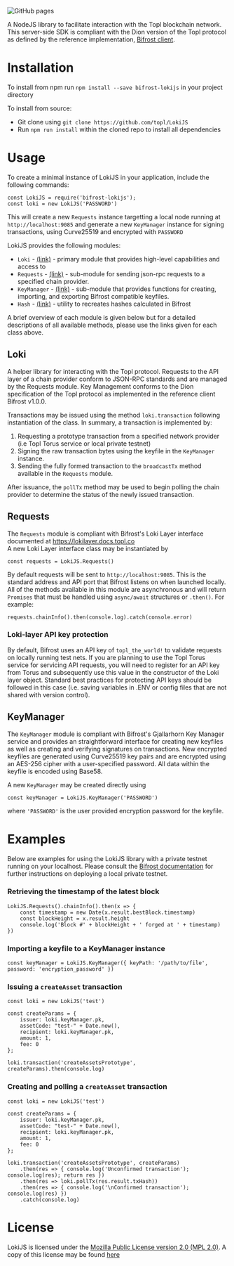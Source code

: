 ![GitHub pages](https://github.com/Topl/LokiJS/workflows/GitHub%20pages/badge.svg?branch=master)

A NodeJS library to facilitate interaction with the Topl blockchain network. This server-side SDK is compliant with the Dion version of the Topl protocol as defined by the reference implementation, [Bifrost client](https://github.com/topl/bifrost).

# Installation

To install from npm run ``npm install --save bifrost-lokijs`` in your project directory<br/>

To install from source:
- Git clone using ``git clone https://github.com/topl/LokiJS``
- Run `npm run install` within the cloned repo to install all dependencies

# Usage

To create a minimal instance of LokiJS in your application, include the following commands:<br/>
```
const LokiJS = require('bifrost-lokijs');
const loki = new LokiJS('PASSWORD')
```
This will create a new `Requests` instance targetting a local node running at `http://localhost:9085` and generate a new `KeyManager` instance for signing transactions, using Curve25519 and encrypted with `PASSWORD`

LokiJS provides the following modules:
* `Loki` - [(link)](./Loki.html) - primary module that provides high-level capabilities and access to 
* `Requests` - [(link)](./Requests.html) - sub-module for sending json-rpc requests to a specified chain provider.
* `KeyManager` - [(link)](./KeyManager.html) - sub-module that provides functions for creating, importing, and exporting Bifrost compatible keyfiles. 
* `Hash` - [(link)](./Hash.html) - utility to recreates hashes calculated in Bifrost

A brief overview of each module is given below but for a detailed descriptions of all available methods, please use the links given for each class above.

## Loki
A helper library for interacting with the Topl protocol. Requests to the API layer of a chain provider conform to JSON-RPC standards and are managed by the Requests module. Key Management conforms to the Dion specification of the Topl protocol as implemented in the reference client Bifrost v1.0.0.

Transactions may be issued using the method `loki.transaction` following instantiation of the class. In summary, a transaction is implemented by:
  1. Requesting a prototype transaction from a specified network provider (i.e Topl Torus service or local private testnet)
  2. Signing the raw transaction bytes using the keyfile in the `KeyManager` instance.
  3. Sending the fully formed transaction to the `broadcastTx` method available in the `Requests` module.

After issuance, the `pollTx` method may be used to begin polling the chain provider to determine the status of the newly issued transaction.

## Requests
The `Requests` module is compliant with Bifrost's Loki Layer interface documented at https://lokilayer.docs.topl.co <br/>
A new Loki Layer interface class may be instantiated by <br/>
```
const requests = LokiJS.Requests()
```

By default requests will be sent to ``http://localhost:9085``. This is the standard address and API port that Bifrost listens on when launched locally. All of the methods available in this module are asynchronous and will return `Promises` that must be handled using `async/await` structures or `.then()`. For example:
```
requests.chainInfo().then(console.log).catch(console.error)
```

### Loki-layer API key protection
By default, Bifrost uses an API key of ``topl_the_world!`` to validate requests on locally running test nets. If you are planning to use the Topl Torus service for servicing API requests, you will need to register for an API key from Torus and subsequently use this value in the constructor of the Loki layer object. Standard best practices for protecting API keys should be followed in this case (i.e. saving variables in .ENV or config files that are not shared with version control).

## KeyManager
The `KeyManager` module is compliant with Bifrost's Gjallarhorn Key Manager service and provides an straightforward interface for creating new keyfiles as well as creating and verifying signatures on transactions. New encrypted keyfiles are generated using Curve25519 key pairs and are encrypted using an AES-256 cipher with a user-specified password. All data within the keyfile is encoded using Base58.<br/>

A new  ``KeyManager`` may be created directly using<br/>
```
const keyManager = LokiJS.KeyManager('PASSWORD')
```
where `'PASSWORD'` is the user provided encryption password for the keyfile.

# Examples
Below are examples for using the LokiJS library with a private testnet running on your localhost. Please consult the [Bifrost documentation](https://github.com/topl/bifrost) for further instructions on deploying a local private testnet.

### Retrieving the timestamp of the latest block
```
LokiJS.Requests().chainInfo().then(x => {
    const timestamp = new Date(x.result.bestBlock.timestamp)
    const blockHeight = x.result.height
    console.log('Block #' + blockHeight + ' forged at ' + timestamp)
})
```

### Importing a keyfile to a KeyManager instance
```
const keyManager = LokiJS.KeyManager({ keyPath: '/path/to/file', password: 'encryption_password' })
```

### Issuing a `createAsset` transaction
```
const loki = new LokiJS('test')

const createParams = {
    issuer: loki.keyManager.pk,
    assetCode: "test-" + Date.now(),
    recipient: loki.keyManager.pk,
    amount: 1,
    fee: 0
};

loki.transaction('createAssetsPrototype', createParams).then(console.log)
```

### Creating and polling a `createAsset` transaction
```
const loki = new LokiJS('test')

const createParams = {
    issuer: loki.keyManager.pk,
    assetCode: "test-" + Date.now(),
    recipient: loki.keyManager.pk,
    amount: 1,
    fee: 0
};

loki.transaction('createAssetsPrototype', createParams)
    .then(res => { console.log('Unconfirmed transaction'); console.log(res); return res })
    .then(res => loki.pollTx(res.result.txHash))
    .then(res => { console.log('\nConfirmed transaction'); console.log(res) })
    .catch(console.log)
```

# License
LokiJS is licensed under the [Mozilla Public License version 2.0 (MPL 2.0)](https://www.mozilla.org/en-US/MPL/2.0). A copy of this license may be found [here](../LICENSE.md)
